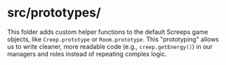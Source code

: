 # src/prototypes/

This folder adds custom helper functions to the default Screeps game objects, like `Creep.prototype` or `Room.prototype`. This "prototyping" allows us to write cleaner, more readable code (e.g., `creep.getEnergy()`) in our managers and roles instead of repeating complex logic.
